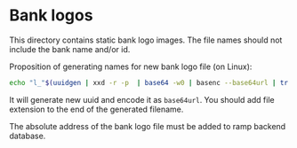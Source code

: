 # Bank logos
This directory contains static bank logo images.
The file names should not include the bank name and/or id.

Proposition of generating names for new bank logo file (on Linux):

```sh
echo "l_"$(uuidgen | xxd -r -p  | base64 -w0 | basenc --base64url | tr -d '=')
```

It will generate new uuid and encode it as `base64url`.
You should add file extension to the end of the generated filename.

The absolute address of the bank logo file must be added to ramp backend database.
